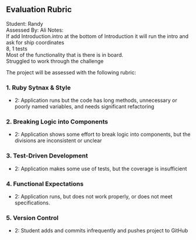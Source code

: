 ## Evaluation Rubric

Student: Randy  
Assessed By: Ali
Notes:  
If add Introduction.intro at the bottom of Introduction it will run the intro and ask for ship coordinates  
8, 1 tests  
Most of the functionality that is there is in board.  
Struggled to work through the challenge



The project will be assessed with the following rubric:

### 1. Ruby Sytnax & Style

* 2:  Application runs but the code has long methods, unnecessary or poorly named variables, and needs significant refactoring

### 2. Breaking Logic into Components

* 2: Application shows some effort to break logic into components, but the divisions are inconsistent or unclear

### 3. Test-Driven Development

* 2: Application makes some use of tests, but the coverage is insufficient

### 4. Functional Expectations

* 2: Application runs, but does not work properly, or does not meet specifications.

### 5. Version Control

* 2: Student adds and commits infrequently and pushes project to GitHub
